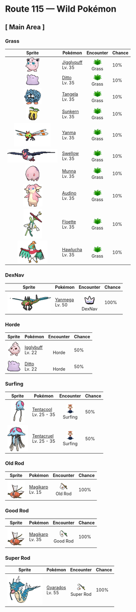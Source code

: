 # Route 115 — Wild Pokémon

## [ Main Area ]

### Grass

| Sprite | Pokémon | Encounter | Chance |
|:------:|---------|:---------:|--------|
| ![Jigglypuff](../../assets/sprites/jigglypuff/front.gif "Jigglypuff: When this Pokémon sings, it never pauses to breathe. If it is in a battle against an opponent that does not easily fall asleep, Jigglypuff cannot breathe, endangering its life.") | [Jigglypuff](../../pokemon/jigglypuff.md/)<br>Lv. 35 | ![Grass](../../assets/encounter_types/grass.png "Grass")<br>Grass | 10% |
| ![Ditto](../../assets/sprites/ditto/front.gif "Ditto: Ditto rearranges its cell structure to transform itself into other shapes. However, if it tries to transform itself into something by relying on its memory, this Pokémon manages to get details wrong.") | [Ditto](../../pokemon/ditto.md/)<br>Lv. 35 | ![Grass](../../assets/encounter_types/grass.png "Grass")<br>Grass | 10% |
| ![Tangela](../../assets/sprites/tangela/front.gif "Tangela: Tangela’s vines snap off easily if they are grabbed. This happens without pain, allowing it to make a quick getaway. The lost vines are replaced by newly grown vines the very next day.") | [Tangela](../../pokemon/tangela.md/)<br>Lv. 35 | ![Grass](../../assets/encounter_types/grass.png "Grass")<br>Grass | 10% |
| ![Sunkern](../../assets/sprites/sunkern/front.gif "Sunkern: Sunkern tries to move as little as it possibly can. It does so because it tries to conserve all the nutrients it has stored in its body for its evolution. It will not eat a thing, subsisting only on morning dew.") | [Sunkern](../../pokemon/sunkern.md/)<br>Lv. 35 | ![Grass](../../assets/encounter_types/grass.png "Grass")<br>Grass | 10% |
| ![Yanma](../../assets/sprites/yanma/front.gif "Yanma: Yanma is capable of seeing 360 degrees without having to move its eyes. It is a great flier that is adept at making sudden stops and turning midair. This Pokémon uses its flying ability to quickly chase down targeted prey.") | [Yanma](../../pokemon/yanma.md/)<br>Lv. 35 | ![Grass](../../assets/encounter_types/grass.png "Grass")<br>Grass | 10% |
| ![Swellow](../../assets/sprites/swellow/front.gif "Swellow: Swellow is very conscientious about the upkeep of its glossy wings. Once two Swellow are gathered, they diligently take care of cleaning each other’s wings.") | [Swellow](../../pokemon/swellow.md/)<br>Lv. 35 | ![Grass](../../assets/encounter_types/grass.png "Grass")<br>Grass | 10% |
| ![Munna](../../assets/sprites/munna/front.gif "Munna: It eats the dreams of people and Pokémon. When it eats a pleasant dream, it expels pink-colored mist.") | [Munna](../../pokemon/munna.md/)<br>Lv. 35 | ![Grass](../../assets/encounter_types/grass.png "Grass")<br>Grass | 10% |
| ![Audino](../../assets/sprites/audino/front.gif "Audino: It touches others with the feelers on its ears, using the sound of their heartbeats to tell how they are feeling.") | [Audino](../../pokemon/audino.md/)<br>Lv. 35 | ![Grass](../../assets/encounter_types/grass.png "Grass")<br>Grass | 10% |
| ![Floette](../../assets/sprites/floette/front.gif "Floette: When the flowers of a well-tended flower bed bloom, it appears and celebrates with an elegant dance.") | [Floette](../../pokemon/floette.md/)<br>Lv. 35 | ![Grass](../../assets/encounter_types/grass.png "Grass")<br>Grass | 10% |
| ![Hawlucha](../../assets/sprites/hawlucha/front.gif "Hawlucha: With its wings, it controls its position in the air. It likes to attack from above, a maneuver that is difficult to defend against.") | [Hawlucha](../../pokemon/hawlucha.md/)<br>Lv. 35 | ![Grass](../../assets/encounter_types/grass.png "Grass")<br>Grass | 10% |

### DexNav

| Sprite | Pokémon | Encounter | Chance |
|:------:|---------|:---------:|--------|
| ![Yanmega](../../assets/sprites/yanmega/front.gif "Yanmega: This six-legged Pokémon is easily capable of transporting an adult in flight. The wings on its tail help it stay balanced.") | [Yanmega](../../pokemon/yanmega.md/)<br>Lv. 50 | ![DexNav](../../assets/encounter_types/dexnav.png "DexNav")<br>DexNav | 100% |

### Horde

| Sprite | Pokémon | Encounter | Chance |
|:------:|---------|:---------:|--------|
| ![Igglybuff](../../assets/sprites/igglybuff/front.gif "Igglybuff: Igglybuff has a soft and plushy body that feels very much like a marshmallow. From this body wafts a gently sweet fragrance that soothes and calms the emotions of its foes.") | [Igglybuff](../../pokemon/igglybuff.md/)<br>Lv. 22 | ![Horde](../../assets/encounter_types/horde.png "Horde")<br>Horde | 50% |
| ![Ditto](../../assets/sprites/ditto/front.gif "Ditto: Ditto rearranges its cell structure to transform itself into other shapes. However, if it tries to transform itself into something by relying on its memory, this Pokémon manages to get details wrong.") | [Ditto](../../pokemon/ditto.md/)<br>Lv. 22 | ![Horde](../../assets/encounter_types/horde.png "Horde")<br>Horde | 50% |

### Surfing

| Sprite | Pokémon | Encounter | Chance |
|:------:|---------|:---------:|--------|
| ![Tentacool](../../assets/sprites/tentacool/front.gif "Tentacool: Tentacool absorbs sunlight and refracts it using water inside its body to convert it into beam energy. This Pokémon shoots beams from the small round organ above its eyes.") | [Tentacool](../../pokemon/tentacool.md/)<br>Lv. 25 - 35 | ![Surfing](../../assets/encounter_types/surfing.png "Surfing")<br>Surfing | 50% |
| ![Tentacruel](../../assets/sprites/tentacruel/front.gif "Tentacruel: Tentacruel has tentacles that can be freely elongated and shortened at will. It ensnares prey with its tentacles and weakens the prey by dosing it with a harsh toxin. It can catch up to 80 prey at the same time.") | [Tentacruel](../../pokemon/tentacruel.md/)<br>Lv. 25 - 35 | ![Surfing](../../assets/encounter_types/surfing.png "Surfing")<br>Surfing | 50% |

### Old Rod

| Sprite | Pokémon | Encounter | Chance |
|:------:|---------|:---------:|--------|
| ![Magikarp](../../assets/sprites/magikarp/front.gif "Magikarp: Magikarp is virtually useless in battle as it can only splash around. As a result, it is considered to be weak. However, it is actually a very hardy Pokémon that can survive in any body of water no matter how polluted it is.") | [Magikarp](../../pokemon/magikarp.md/)<br>Lv. 15 | ![Old Rod](../../assets/encounter_types/old_rod.png "Old Rod")<br>Old Rod | 100% |

### Good Rod

| Sprite | Pokémon | Encounter | Chance |
|:------:|---------|:---------:|--------|
| ![Magikarp](../../assets/sprites/magikarp/front.gif "Magikarp: Magikarp is virtually useless in battle as it can only splash around. As a result, it is considered to be weak. However, it is actually a very hardy Pokémon that can survive in any body of water no matter how polluted it is.") | [Magikarp](../../pokemon/magikarp.md/)<br>Lv. 35 | ![Good Rod](../../assets/encounter_types/good_rod.png "Good Rod")<br>Good Rod | 100% |

### Super Rod

| Sprite | Pokémon | Encounter | Chance |
|:------:|---------|:---------:|--------|
| ![Gyarados](../../assets/sprites/gyarados/front.gif "Gyarados: Once Gyarados goes on a rampage, its ferociously violent blood doesn’t calm until it has burned everything down. There are records of this Pokémon’s rampages lasting a whole month.") | [Gyarados](../../pokemon/gyarados.md/)<br>Lv. 55 | ![Super Rod](../../assets/encounter_types/super_rod.png "Super Rod")<br>Super Rod | 100% |

